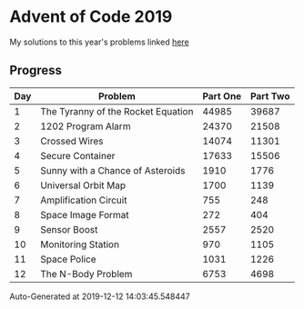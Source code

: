 # Advent of Code 2019

My solutions to this year's problems linked [here](https://adventofcode.com/2019)

## Progress

Day | Problem                                 | Part One  | Part Two  | 
--- | --------------------------------------- | --------- | --------- | 
1   | The Tyranny of the Rocket Equation      | 44985     | 39687     | 
2   | 1202 Program Alarm                      | 24370     | 21508     | 
3   | Crossed Wires                           | 14074     | 11301     | 
4   | Secure Container                        | 17633     | 15506     | 
5   | Sunny with a Chance of Asteroids        | 1910      | 1776      | 
6   | Universal Orbit Map                     | 1700      | 1139      | 
7   | Amplification Circuit                   | 755       | 248       | 
8   | Space Image Format                      | 272       | 404       | 
9   | Sensor Boost                            | 2557      | 2520      | 
10  | Monitoring Station                      | 970       | 1105      | 
11  | Space Police                            | 1031      | 1226      | 
12  | The N-Body Problem                      | 6753      | 4698      | 


Auto-Generated at 2019-12-12 14:03:45.548447